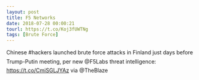 ```yaml
---
layout: post
title: F5 Networks
date: 2018-07-28 00:00:21
tourl: https://t.co/Koj3fUWTNg
tags: [Brute Force]
---
```

Chinese #hackers launched brute force attacks in Finland just days before Trump-Putin meeting, per new @F5Labs threat intelligence: https://t.co/CmiSGLJYAz via @TheBlaze